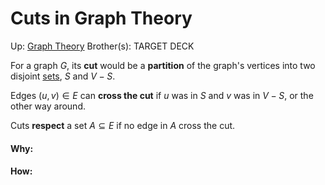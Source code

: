 # Cuts in Graph Theory

Up: [Graph Theory](graph_theory)
Brother(s):
TARGET DECK

For a graph $G$, its **cut** would be a **partition** of the graph's vertices into two disjoint [sets](sets), $S$ and $V - S$.

Edges $(u, v) \in E$ can **cross the cut** if $u$ was in $S$ and $v$ was in $V - S$, or the other way around.

Cuts **respect** a set $A \subseteq E$ if no edge in $A$ cross the cut.



































#### Why:
#### How:









